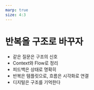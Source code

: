 ```yaml
---
marp: true
size: 4:3
---
```


# 반복을 구조로 바꾸자

- 같은 질문은 구조의 신호  
- Context와 Flow로 정리  
- 피드백은 상태로 명확히  
- 반복은 템플릿으로, 흐름은 시각화로 연결  
- 디지털은 구조를 기억한다
